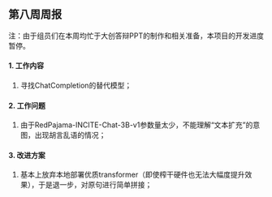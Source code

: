## 第八周周报

注：由于组员们在本周均忙于大创答辩PPT的制作和相关准备，本项目的开发进度暂停。



#### 1. 工作内容

1. 寻找ChatCompletion的替代模型；

#### 2. 工作问题

1. 由于RedPajama-INCITE-Chat-3B-v1参数量太少，不能理解“文本扩充”的意图，出现胡言乱语的情况；

#### 3. 改进方案

1. 基本上放弃本地部署优质transformer（即使榨干硬件也无法大幅度提升效果），于是退一步，对原句进行简单拼接；